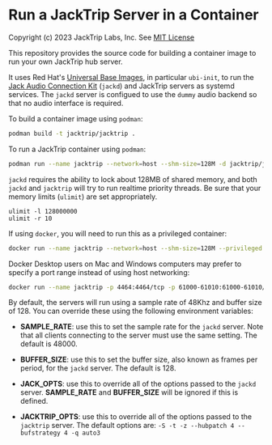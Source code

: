 # Run a JackTrip Server in a Container

Copyright (c) 2023 JackTrip Labs, Inc.
See [MIT License](LICENSE)

This repository provides the source code for building a container image to run your own JackTrip hub server.

It uses Red Hat's [Universal Base Images](https://catalog.redhat.com/software/base-images),
in particular `ubi-init`, to run the [Jack Audio Connection Kit](https://jackaudio.org/)
(`jackd`) and JackTrip servers as systemd services. The `jackd` server is configued to
use the `dummy` audio backend so that no audio interface is required. 

To build a container image using `podman`:

```bash
podman build -t jacktrip/jacktrip .
```

To run a JackTrip container using `podman`:

```bash
podman run --name jacktrip --network=host --shm-size=128M -d jacktrip/jacktrip
```

`jackd` requires the ability to lock about 128MB of shared memory, and
both `jackd` and `jacktrip` will try to run realtime priority threads.
Be sure that your memory limits (`ulimit`) are set appropriately.

```
ulimit -l 128000000
ulimit -r 10
```

If using `docker`, you will need to run this as a privileged container:

```bash
docker run --name jacktrip --network=host --shm-size=128M --privileged -d jacktrip/jacktrip
```

Docker Desktop users on Mac and Windows computers may prefer to specify
a port range instead of using host networking:

```bash
docker run --name jacktrip -p 4464:4464/tcp -p 61000-61010:61000-61010/udp --shm-size=128M --privileged -d jacktrip/jacktrip
```

By default, the servers will run using a sample rate of 48Khz and buffer
size of 128. You can override these using the following environment
variables:

* __SAMPLE_RATE__: use this to set the sample rate for the `jackd` server.
Note that all clients connecting to the server must use the same setting.
The default is 48000.

* __BUFFER_SIZE__: use this to set the buffer size, also known as frames
per period, for the `jackd` server. The default is 128.

* __JACK_OPTS__: use this to override all of the options passed to the
`jackd` server. __SAMPLE_RATE__ and __BUFFER_SIZE__ will be ignored
if this is defined.

* __JACKTRIP_OPTS__: use this to override all of the options passed to the
`jacktrip` server. The default options are:
`-S -t -z --hubpatch 4 --bufstrategy 4 -q auto3`
